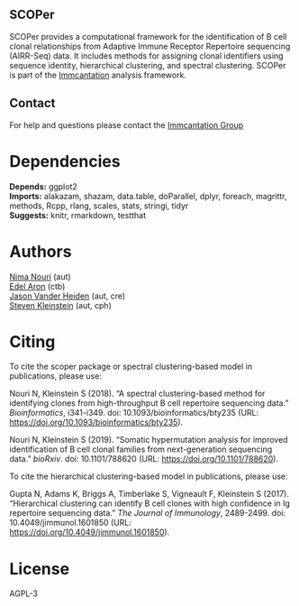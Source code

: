 SCOPer
-------------------------------------------------------------------------------

SCOPer provides a computational framework for the identification of B cell 
clonal relationships from Adaptive Immune Receptor Repertoire sequencing 
(AIRR-Seq) data. It includes methods for assigning clonal identifiers using
sequence identity, hierarchical clustering, and spectral clustering.
SCOPer is part of the [Immcantation](http://immcantation.readthedocs.io) 
analysis framework.

Contact
-------------------------------------------------------------------------------

For help and questions please contact the 
[Immcantation Group](mailto:immcantation@googlegroups.com)


# Dependencies

**Depends:** ggplot2  
**Imports:** alakazam, shazam, data.table, doParallel, dplyr, foreach, magrittr, methods, Rcpp, rlang, scales, stats, stringi, tidyr  
**Suggests:** knitr, rmarkdown, testthat


# Authors

[Nima Nouri](mailto:nima.nouri@yale.edu) (aut)  
[Edel Aron](mailto:edel.aron@yale.edu) (ctb)  
[Jason Vander Heiden](mailto:jason.vanderheiden@gmail.com) (aut, cre)  
[Steven Kleinstein](mailto:steven.kleinstein@yale.edu) (aut, cph)


# Citing


To cite the scoper package or spectral clustering-based model in publications,
please use:

Nouri N, Kleinstein S (2018). “A spectral clustering-based method for identifying
clones from high-throughput B cell repertoire sequencing data.” _Bioinformatics_,
i341-i349. doi: 10.1093/bioinformatics/bty235 (URL:
https://doi.org/10.1093/bioinformatics/bty235).

Nouri N, Kleinstein S (2019). “Somatic hypermutation analysis for improved
identification of B cell clonal families from next-generation sequencing data.”
_bioRxiv_. doi: 10.1101/788620 (URL: https://doi.org/10.1101/788620).

To cite the hierarchical clustering-based model in publications, please use:

Gupta N, Adams K, Briggs A, Timberlake S, Vigneault F, Kleinstein S (2017).
“Hierarchical clustering can identify B cell clones with high confidence in Ig
repertoire sequencing data.” _The Journal of Immunology_, 2489-2499. doi:
10.4049/jimmunol.1601850 (URL: https://doi.org/10.4049/jimmunol.1601850).




# License

AGPL-3
